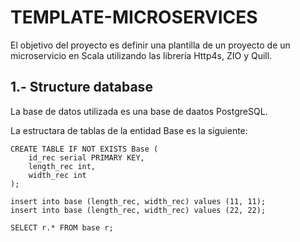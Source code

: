 # TEMPLATE-MICROSERVICES

El objetivo del proyecto es definir una plantilla de un proyecto de un microservicio
en Scala utilizando las librería Http4s, ZIO y Quill.

## 1.- Structure database 

La base de datos utilizada es una base de daatos PostgreSQL.

La estructara de tablas de la entidad Base es la siguiente:
```
CREATE TABLE IF NOT EXISTS Base (
	id_rec serial PRIMARY KEY,
	length_rec int,
	width_rec int
);

insert into base (length_rec, width_rec) values (11, 11);
insert into base (length_rec, width_rec) values (22, 22);

SELECT r.* FROM base r;

```